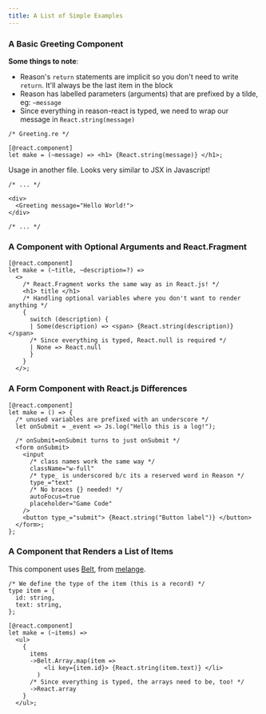 ```yaml
---
title: A List of Simple Examples
---
```


### A Basic Greeting Component

**Some things to note**:

- Reason's `return` statements are implicit so you don't need to write `return`. It'll always be the last item in the block
- Reason has labelled parameters (arguments) that are prefixed by a tilde, eg: `~message`
- Since everything in reason-react is typed, we need to wrap our message in `React.string(message)`

```reason
/* Greeting.re */

[@react.component]
let make = (~message) => <h1> {React.string(message)} </h1>;
```

Usage in another file. Looks very similar to JSX in Javascript!

```reason
/* ... */

<div>
  <Greeting message="Hello World!">
</div>

/* ... */
```

### A Component with Optional Arguments and React.Fragment

```reason
[@react.component]
let make = (~title, ~description=?) =>
  <>
    /* React.Fragment works the same way as in React.js! */
    <h1> title </h1>
    /* Handling optional variables where you don't want to render anything */
    {
      switch (description) {
      | Some(description) => <span> {React.string(description)} </span>
      /* Since everything is typed, React.null is required */
      | None => React.null
      }
    }
  </>;
```

### A Form Component with React.js Differences

```reason
[@react.component]
let make = () => {
  /* unused variables are prefixed with an underscore */
  let onSubmit = _event => Js.log("Hello this is a log!");

  /* onSubmit=onSubmit turns to just onSubmit */
  <form onSubmit>
    <input
      /* class names work the same way */
      className="w-full"
      /* type_ is underscored b/c its a reserved word in Reason */
      type_="text"
      /* No braces {} needed! */
      autoFocus=true
      placeholder="Game Code"
    />
    <button type_="submit"> {React.string("Button label")} </button>
  </form>;
};
```

### A Component that Renders a List of Items

This component uses [Belt][melange-belt], from [melange][melange-home].

```reason
/* We define the type of the item (this is a record) */
type item = {
  id: string,
  text: string,
};

[@react.component]
let make = (~items) =>
  <ul>
    {
      items
      ->Belt.Array.map(item =>
          <li key={item.id}> {React.string(item.text)} </li>
        )
      /* Since everything is typed, the arrays need to be, too! */
      ->React.array
    }
  </ul>;
```

[melange-belt]: https://melange.re/v4.0.0/api/re/melange/Belt
[melange-home]: https://melange.re/v4.0.0/
